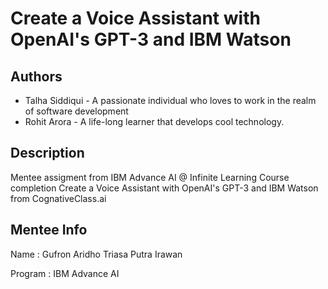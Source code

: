 # Create a Voice Assistant with OpenAI's GPT-3 and IBM Watson

## Authors
- Talha Siddiqui - A passionate individual who loves to work in the realm of software development
- Rohit Arora - A life-long learner that develops cool technology.


## Description
Mentee assigment from IBM Advance AI @ Infinite Learning Course completion Create a Voice Assistant with OpenAI's GPT-3 and IBM Watson from CognativeClass.ai

## Mentee Info

Name : Gufron Aridho Triasa Putra Irawan

Program : IBM Advance AI
